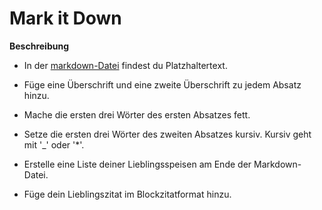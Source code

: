 # Mark it Down

**Beschreibung**
* In der [markdown-Datei](markdown.md) findest du Platzhaltertext.
* Füge eine Überschrift und eine zweite Überschrift zu jedem Absatz hinzu.  

* Mache die ersten drei Wörter des ersten Absatzes fett.

* Setze die ersten drei Wörter des zweiten Absatzes kursiv.
  Kursiv geht mit '_' oder '*'.

* Erstelle eine Liste deiner Lieblingsspeisen am Ende der Markdown-Datei.

* Füge dein Lieblingszitat im Blockzitatformat hinzu.
